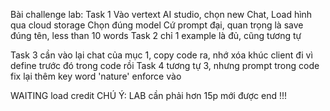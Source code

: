 Bài challenge lab:
Task 1
Vào vertext AI studio, chọn new Chat, Load hình qua cloud storage
Chọn đúng model
Cứ prompt đại, quan trọng là save đúng tên,
less than 10 words
Task 2
chỉ 1 example là đủ, cũng tương tự

Task 3
cần vào lại chat của mục 1, copy code ra,
nhớ xóa khúc client đi vì define trước đó trong code rồi
Task 4
tương tự 3, nhưng prompt trong code fix lại thêm key word 'nature' enforce vào

WAITING load credit
CHÚ Ý: LAB cần phải hơn 15p mới được end !!!
